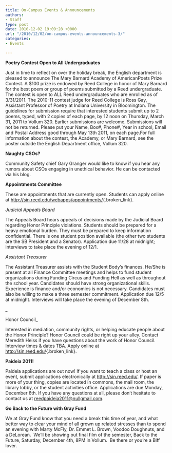 ```yaml
---
title: On-Campus Events & Announcements
authors:
- Staff
type: post
date: 2010-12-02 19:09:28 +0000
url: "/2010/12/02/on-campus-events-announcements-3/"
categories:
- Events

---
```

**Poetry Contest Open to All Undergraduates**

Just in time to reflect on over the holiday break, the English department is pleased to announce The Mary Barnard Academy of AmericanPoets Prize Contest. A $100 prize is endowed by Reed College in honor of Mary Barnard for the best poem or group of poems submitted by a Reed undergraduate. The contest is open to ALL Reed undergraduates who are enrolled as of 3/31/2011. The 2010-11 contest judge for Reed College is Ross Gay, Assistant Professor of Poetry at Indiana University in Bloomington. The guidelines for submission require that interested students submit up to 2 poems, typed, with 2 copies of each page, by 12 noon on Thursday, March 31, 2011 to Vollum 320. Earlier submissions are welcome. Submissions will not be returned. Please put your Name, Box#, Phone#, Year in school, Email and Postal Address good through May 13th 2011, on each page.For full information about the contest, the Academy, or Mary Barnard, see the poster outside the English Department office, Vollum 320.

**Naughty CSOs?**

Community Safety chief Gary Granger would like to know if you hear any rumors about CSOs engaging in unethical behavior. He can be contacted via his blog.

**Appointments Committee**

These are appointments that are currently open. Students can apply online at <http://sin.reed.edu/webapps/appointments/>{.broken_link}.

_Judicial Appeals Board_

The Appeals Board hears appeals of decisions made by the Judicial Board regarding Honor Principle violations. Students should be prepared for a heavy emotional burden. They must be prepared to keep information confidential. There is one student position available (the other two students are the SB President and a Senator). Application due 11/28 at midnight; interviews to take place the evening of 12/1.

_Assistant Treasurer_

The Assistant Treasurer assists with the Student Body’s finances. He/She is present at all Finance Committee meetings and helps to fund student organizations during Funding Circus and Funding Hell as well as throughout the school year. Candidates should have strong organizational skills. Experience is finance and/or economics is not necessary. Candidates must also be willing to make a three semester commitment. Application due 12/5 at midnight. Interviews will take place the evening of December 8th.
  
_
  
Honor Council_

Interested in mediation, community rights, or helping educate people about the Honor Principle? Honor Council could be right up your alley. Contact Meredith Heiss if you have questions about the work of Honor Council. Interview times & dates TBA. Apply online at <http://sin.reed.edu/>{.broken_link}.

**Paideia 2011!**

Paideia applications are out now! If you want to teach a class or host an event, submit applications electronically at http://sin.reed.edu/. If paper is more of your thing, copies are located in commons, the mail room, the library lobby, or the student activities office. Applications are due Monday, December 6th. If you have any questions at all, please don&#8217;t hesitate to contact us at [&#x72;&#x65;&#x65;&#x64;&#x70;&#x61;&#x69;&#x64;&#x65;&#x69;&#x61;&#x32;&#x30;&#x31;&#x31;&#x40;<span class="oe_displaynone">null</span>&#x67;&#x6d;&#x61;&#x69;&#x6c;&#x2e;&#x63;&#x6f;&#x6d;][1].

**Go Back to the Future with Gray Fund**

We at Gray Fund know that you need a break this time of year, and what better way to clear your mind of all grown up related stresses than to spend an evening with Marty McFly, Dr. Emmet L. Brown, Voodoo Doughnuts, and a DeLorean.  We’ll be showing out final film of the semester, Back to the Future, Saturday, December 4th, 8PM in Vollum.  Be there or you’re a Biff lover.

 [1]: mailto:&#x72;&#x65;&#x65;&#x64;&#x70;&#x61;&#x69;&#x64;&#x65;&#x69;&#x61;&#x32;&#x30;&#x31;&#x31;&#x40;&#x67;&#x6d;&#x61;&#x69;&#x6c;&#x2e;&#x63;&#x6f;&#x6d;